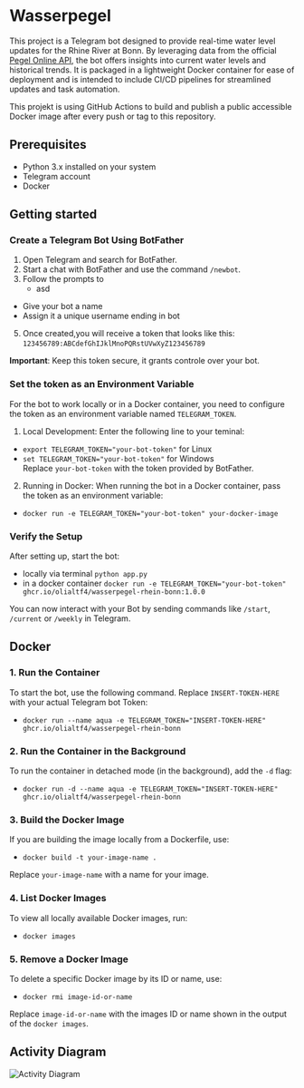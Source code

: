 # Wasserpegel
This project is a Telegram bot designed to provide real-time water level updates for the Rhine River at Bonn. By leveraging data from the official [Pegel Online API](https://www.pegelonline.wsv.de/webservice/guideRestapi), the bot offers insights into current water levels and historical trends. It is packaged in a lightweight Docker container for ease of deployment and is intended to include CI/CD pipelines for streamlined updates and task automation.  

This projekt is using GitHub Actions to build and publish a public accessible Docker image after every push or tag to this repository.

## Prerequisites
- Python 3.x installed on your system  
- Telegram account  
- Docker  

## Getting started

### Create a Telegram Bot Using BotFather

1. Open Telegram and search for BotFather.
2. Start a chat with BotFather and use the command `/newbot`.
3. Follow the prompts to
   - asd
  - Give your bot a name
  - Assign it a unique username ending in bot  
5. Once created,you will receive a token that looks like this: `123456789:ABCdefGhIJklMnoPQRstUVwXyZ123456789`

**Important**: Keep this token secure, it grants controle over your bot.

### Set the token as an Environment Variable

For the bot to work locally or in a Docker container, you need to configure the token as an environment variable named `TELEGRAM_TOKEN`.  
  
1. Local Development: Enter the following line to your teminal:
  - `export TELEGRAM_TOKEN="your-bot-token"` for Linux
  - `set TELEGRAM_TOKEN="your-bot-token"` for Windows  
Replace `your-bot-token` with the token provided by BotFather.  

2. Running in Docker: When running the bot in a Docker container, pass the token as an environment variable:
  - `docker run -e TELEGRAM_TOKEN="your-bot-token" your-docker-image`

### Verify the Setup
After setting up, start the bot:
- locally via terminal `python app.py`
- in a docker container `docker run -e TELEGRAM_TOKEN="your-bot-token" ghcr.io/olialtf4/wasserpegel-rhein-bonn:1.0.0`  

You can now interact with your Bot by sending commands like `/start`, `/current` or `/weekly` in Telegram.

## Docker

### 1. Run the Container
To start the bot, use the following command. Replace `INSERT-TOKEN-HERE` with your actual Telegram bot Token:  
- `docker run --name aqua -e TELEGRAM_TOKEN="INSERT-TOKEN-HERE" ghcr.io/olialtf4/wasserpegel-rhein-bonn`  

### 2. Run the Container in the Background
To run the container in detached mode (in the background), add the `-d` flag:  
- `docker run -d --name aqua -e TELEGRAM_TOKEN="INSERT-TOKEN-HERE" ghcr.io/olialtf4/wasserpegel-rhein-bonn`

### 3. Build the Docker Image
If you are building the image locally from a Dockerfile, use:  
- `docker build -t your-image-name .`  
  
Replace `your-image-name` with a name for your image.

### 4. List Docker Images
To view all locally available Docker images, run:  
- `docker images`

### 5. Remove a Docker Image 
To delete a specific Docker image by its ID or name, use:  
- `docker rmi image-id-or-name`  
  
Replace `image-id-or-name` with the images ID or name shown in the output of the `docker images`.

## Activity Diagram

![Activity Diagram](pap.png)














